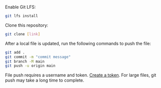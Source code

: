 Enable Git LFS:
```bash
git lfs install
```

Clone this repository:

```bash
git clone [link]
```

After a local file is updated, run the following commands to push the file:
```bash
git add .
git commit -m "commit message"
git branch -M main
git push -u origin main
```

File push requires a username and token. [Create a token](/my/tokens). For large files, git push may take a long time to complete.